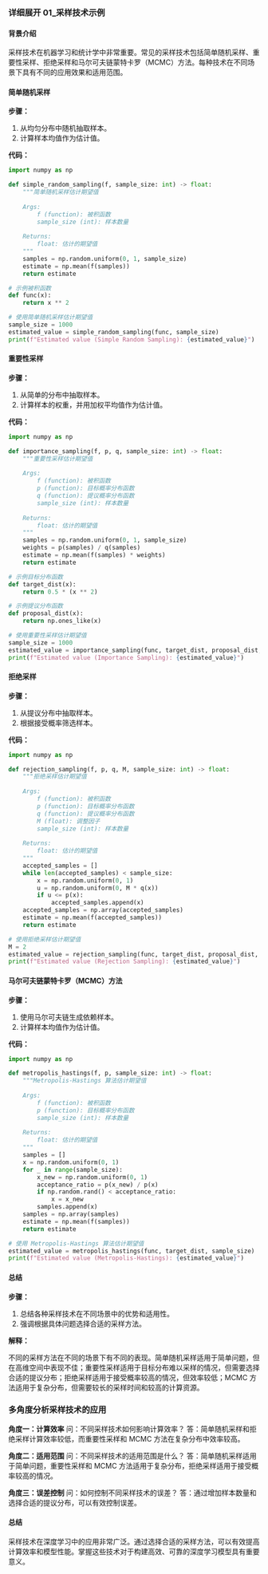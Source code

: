 ### 详细展开 01_采样技术示例

#### 背景介绍

采样技术在机器学习和统计学中非常重要。常见的采样技术包括简单随机采样、重要性采样、拒绝采样和马尔可夫链蒙特卡罗（MCMC）方法。每种技术在不同场景下具有不同的应用效果和适用范围。

#### 简单随机采样

**步骤：**

1. 从均匀分布中随机抽取样本。
2. 计算样本均值作为估计值。

**代码：**

```python
import numpy as np

def simple_random_sampling(f, sample_size: int) -> float:
    """简单随机采样估计期望值
    
    Args:
        f (function): 被积函数
        sample_size (int): 样本数量
    
    Returns:
        float: 估计的期望值
    """
    samples = np.random.uniform(0, 1, sample_size)
    estimate = np.mean(f(samples))
    return estimate

# 示例被积函数
def func(x):
    return x ** 2

# 使用简单随机采样估计期望值
sample_size = 1000
estimated_value = simple_random_sampling(func, sample_size)
print(f"Estimated value (Simple Random Sampling): {estimated_value}")
```

#### 重要性采样

**步骤：**

1. 从简单的分布中抽取样本。
2. 计算样本的权重，并用加权平均值作为估计值。

**代码：**

```python
import numpy as np

def importance_sampling(f, p, q, sample_size: int) -> float:
    """重要性采样估计期望值
    
    Args:
        f (function): 被积函数
        p (function): 目标概率分布函数
        q (function): 提议概率分布函数
        sample_size (int): 样本数量
    
    Returns:
        float: 估计的期望值
    """
    samples = np.random.uniform(0, 1, sample_size)
    weights = p(samples) / q(samples)
    estimate = np.mean(f(samples) * weights)
    return estimate

# 示例目标分布函数
def target_dist(x):
    return 0.5 * (x ** 2)

# 示例提议分布函数
def proposal_dist(x):
    return np.ones_like(x)

# 使用重要性采样估计期望值
sample_size = 1000
estimated_value = importance_sampling(func, target_dist, proposal_dist, sample_size)
print(f"Estimated value (Importance Sampling): {estimated_value}")
```

#### 拒绝采样

**步骤：**

1. 从提议分布中抽取样本。
2. 根据接受概率筛选样本。

**代码：**

```python
import numpy as np

def rejection_sampling(f, p, q, M, sample_size: int) -> float:
    """拒绝采样估计期望值
    
    Args:
        f (function): 被积函数
        p (function): 目标概率分布函数
        q (function): 提议概率分布函数
        M (float): 调整因子
        sample_size (int): 样本数量
    
    Returns:
        float: 估计的期望值
    """
    accepted_samples = []
    while len(accepted_samples) < sample_size:
        x = np.random.uniform(0, 1)
        u = np.random.uniform(0, M * q(x))
        if u <= p(x):
            accepted_samples.append(x)
    accepted_samples = np.array(accepted_samples)
    estimate = np.mean(f(accepted_samples))
    return estimate

# 使用拒绝采样估计期望值
M = 2
estimated_value = rejection_sampling(func, target_dist, proposal_dist, M, sample_size)
print(f"Estimated value (Rejection Sampling): {estimated_value}")
```

#### 马尔可夫链蒙特卡罗（MCMC）方法

**步骤：**

1. 使用马尔可夫链生成依赖样本。
2. 计算样本均值作为估计值。

**代码：**

```python
import numpy as np

def metropolis_hastings(f, p, sample_size: int) -> float:
    """Metropolis-Hastings 算法估计期望值
    
    Args:
        f (function): 被积函数
        p (function): 目标概率分布函数
        sample_size (int): 样本数量
    
    Returns:
        float: 估计的期望值
    """
    samples = []
    x = np.random.uniform(0, 1)
    for _ in range(sample_size):
        x_new = np.random.uniform(0, 1)
        acceptance_ratio = p(x_new) / p(x)
        if np.random.rand() < acceptance_ratio:
            x = x_new
        samples.append(x)
    samples = np.array(samples)
    estimate = np.mean(f(samples))
    return estimate

# 使用 Metropolis-Hastings 算法估计期望值
estimated_value = metropolis_hastings(func, target_dist, sample_size)
print(f"Estimated value (Metropolis-Hastings): {estimated_value}")
```

#### 总结

**步骤：**

1. 总结各种采样技术在不同场景中的优势和适用性。
2. 强调根据具体问题选择合适的采样方法。

**解释：**

不同的采样方法在不同的场景下有不同的表现。简单随机采样适用于简单问题，但在高维空间中表现不佳；重要性采样适用于目标分布难以采样的情况，但需要选择合适的提议分布；拒绝采样适用于接受概率较高的情况，但效率较低；MCMC 方法适用于复杂分布，但需要较长的采样时间和较高的计算资源。

### 多角度分析采样技术的应用

**角度一：计算效率**
问：不同采样技术如何影响计算效率？
答：简单随机采样和拒绝采样计算效率较低，而重要性采样和 MCMC 方法在复杂分布中效率较高。

**角度二：适用范围**
问：不同采样技术的适用范围是什么？
答：简单随机采样适用于简单问题，重要性采样和 MCMC 方法适用于复杂分布，拒绝采样适用于接受概率较高的情况。

**角度三：误差控制**
问：如何控制不同采样技术的误差？
答：通过增加样本数量和选择合适的提议分布，可以有效控制误差。

#### 总结

采样技术在深度学习中的应用非常广泛。通过选择合适的采样方法，可以有效提高计算效率和模型性能。掌握这些技术对于构建高效、可靠的深度学习模型具有重要意义。